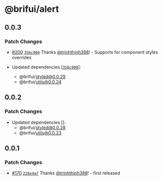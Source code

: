 # @brifui/alert

## 0.0.3

### Patch Changes

- [#200](https://github.com/brifui-org/brif-ui/pull/200) [`356c900`](https://github.com/brifui-org/brif-ui/commit/356c900c8079ecf6795597c9baba3cf2488300d7) Thanks [@trinhthinh388](https://github.com/trinhthinh388)! - Supports for component styles overrides

- Updated dependencies [[`356c900`](https://github.com/brifui-org/brif-ui/commit/356c900c8079ecf6795597c9baba3cf2488300d7)]:
  - @brifui/styled@0.0.29
  - @brifui/utils@0.0.24

## 0.0.2

### Patch Changes

- Updated dependencies []:
  - @brifui/styled@0.0.28
  - @brifui/utils@0.0.23

## 0.0.1

### Patch Changes

- [#170](https://github.com/brifui-org/brif-ui/pull/170) [`226e4a7`](https://github.com/brifui-org/brif-ui/commit/226e4a71e54507754fff350c8f052b05fed60d34) Thanks [@trinhthinh388](https://github.com/trinhthinh388)! - first released
